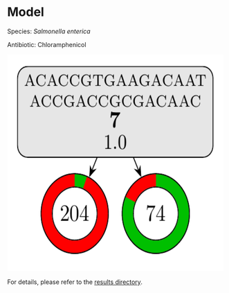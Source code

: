 
# Model

Species: *Salmonella enterica*

Antibiotic: Chloramphenicol

<img src="./model.png" width=500 height=500 />

For details, please refer to the [results directory](../../../../../results/cart_b/salmonella%20enterica/chloramphenicol/repeat_6/).

